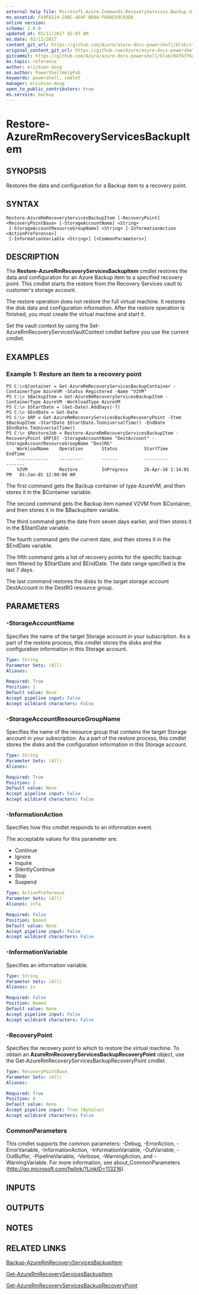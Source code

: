 ```yaml
---
external help file: Microsoft.Azure.Commands.RecoveryServices.Backup.dll-Help.xml
ms.assetid: F49FA524-28BC-464F-BD0A-F898E99C83D8
online version:
schema: 2.0.0
updated_at: 03/11/2017 02:03 AM
ms.date: 03/11/2017
content_git_url: https://github.com/Azure/azure-docs-powershell/blob/staging/azureps-cmdlets-docs/ResourceManager/AzureRM.RecoveryServices.Backup/v2.7.0/Restore-AzureRmRecoveryServicesBackupItem.md
original_content_git_url: https://github.com/Azure/azure-docs-powershell/blob/staging/azureps-cmdlets-docs/ResourceManager/AzureRM.RecoveryServices.Backup/v2.7.0/Restore-AzureRmRecoveryServicesBackupItem.md
gitcommit: https://github.com/Azure/azure-docs-powershell/blob/04f63f6e685743ace2c57eb157574e34e8610b1c
ms.topic: reference
author: erickson-doug
ms.author: PowerShellHelpPub
keywords: powershell, cmdlet
manager: erickson-doug
open_to_public_contributors: true
ms.service: backup
---
```


# Restore-AzureRmRecoveryServicesBackupItem

## SYNOPSIS
Restores the data and configuration for a Backup item to a recovery point.

## SYNTAX

```
Restore-AzureRmRecoveryServicesBackupItem [-RecoveryPoint] <RecoveryPointBase> [-StorageAccountName] <String>
 [-StorageAccountResourceGroupName] <String> [-InformationAction <ActionPreference>]
 [-InformationVariable <String>] [<CommonParameters>]
```

## DESCRIPTION
The **Restore-AzureRmRecoveryServicesBackupItem** cmdlet restores the data and configuration for an Azure Backup item to a specified recovery point.
This cmdlet starts the restore from the Recovery Services vault to customer's storage account.

The restore operation does not restore the full virtual machine.
It restores the disk data and configuration information.
After the restore operation is finished, you must create the virtual machine and start it.

Set the vault context by using the Set-AzureRmRecoveryServicesVaultContext cmdlet before you use the current cmdlet.

## EXAMPLES

### Example 1: Restore an item to a recovery point
```
PS C:\>$Container = Get-AzureRmRecoveryServicesBackupContainer -ContainerType AzureVM -Status Registered -Name "V2VM"
PS C:\> $BackupItem = Get-AzureRmRecoveryServicesBackupItem -ContainerType AzureVM -WorkloadType AzureVM 
PS C:\> $StartDate = (Get-Date).AddDays(-7) 
PS C:\> $EndDate = Get-Date
PS C:\> $RP = Get-AzureRmRecoveryServicesBackupRecoveryPoint -Item $BackupItem -StartDate $StartDate.ToUniversalTime() -EndDate $EndDate.ToUniversalTime() 
PS C:\> $RestoreJob = Restore-AzureRmRecoveryServicesBackupItem -RecoveryPoint $RP[0] -StorageAccountName "DestAccount" -StorageAccountResourceGroupName "DestRG"
    WorkloadName    Operation       Status          StartTime              EndTime
    ------------    ---------       ------          ---------              -------
    V2VM            Restore         InProgress      26-Apr-16 1:14:01 PM   01-Jan-01 12:00:00 AM
```

The first command gets the Backup container of type AzureVM, and then stores it in the $Container variable.

The second command gets the Backup item named V2VM from $Container, and then stores it in the $BackupItem variable.

The third command gets the date from seven days earlier, and then stores it in the $StartDate variable.

The fourth command gets the current date, and then stores it in the $EndDate variable.

The fifth command gets a list of recovery points for the specific backup item filtered by $StartDate and $EndDate.
The date range specified is the last 7 days.

The last command restores the disks to the target storage account DestAccount in the DestRG resource group.

## PARAMETERS

### -StorageAccountName
Specifies the name of the target Storage account in your subscription.
As a part of the restore process, this cmdlet stores the disks and the configuration information in this Storage account.

```yaml
Type: String
Parameter Sets: (All)
Aliases: 

Required: True
Position: 1
Default value: None
Accept pipeline input: False
Accept wildcard characters: False
```

### -StorageAccountResourceGroupName
Specifies the name of the resource group that contains the target Storage account in your subscription.
As a part of the restore process, this cmdlet stores the disks and the configuration information in this Storage account.

```yaml
Type: String
Parameter Sets: (All)
Aliases: 

Required: True
Position: 2
Default value: None
Accept pipeline input: False
Accept wildcard characters: False
```

### -InformationAction
Specifies how this cmdlet responds to an information event.

The acceptable values for this parameter are:

- Continue
- Ignore
- Inquire
- SilentlyContinue
- Stop
- Suspend

```yaml
Type: ActionPreference
Parameter Sets: (All)
Aliases: infa

Required: False
Position: Named
Default value: None
Accept pipeline input: False
Accept wildcard characters: False
```

### -InformationVariable
Specifies an information variable.

```yaml
Type: String
Parameter Sets: (All)
Aliases: iv

Required: False
Position: Named
Default value: None
Accept pipeline input: False
Accept wildcard characters: False
```

### -RecoveryPoint
Specifies the recovery point to which to restore the virtual machine.
To obtain an **AzureRmRecoveryServicesBackupRecoveryPoint** object, use the Get-AzureRmRecoveryServicesBackupRecoveryPoint cmdlet.

```yaml
Type: RecoveryPointBase
Parameter Sets: (All)
Aliases: 

Required: True
Position: 0
Default value: None
Accept pipeline input: True (ByValue)
Accept wildcard characters: False
```

### CommonParameters
This cmdlet supports the common parameters: -Debug, -ErrorAction, -ErrorVariable, -InformationAction, -InformationVariable, -OutVariable, -OutBuffer, -PipelineVariable, -Verbose, -WarningAction, and -WarningVariable. For more information, see about_CommonParameters (http://go.microsoft.com/fwlink/?LinkID=113216).

## INPUTS

## OUTPUTS

## NOTES

## RELATED LINKS

[Backup-AzureRmRecoveryServicesBackupItem](./Backup-AzureRmRecoveryServicesBackupItem.md)

[Get-AzureRmRecoveryServicesBackupItem](./Get-AzureRmRecoveryServicesBackupItem.md)

[Get-AzureRmRecoveryServicesBackupRecoveryPoint](./Get-AzureRmRecoveryServicesBackupRecoveryPoint.md)


